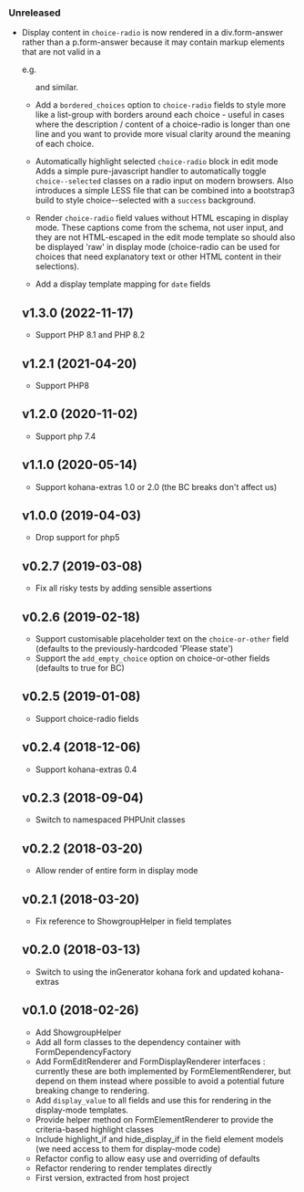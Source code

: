 ### Unreleased

* Display content in `choice-radio` is now rendered in a div.form-answer rather than a p.form-answer
  because it may contain markup elements that are not valid in a <p> e.g. <ul> and similar.

* Add a `bordered_choices` option to `choice-radio` fields to style more like a list-group with borders around
  each choice - useful in cases where the description / content of a choice-radio is longer than one line and
  you want to provide more visual clarity around the meaning of each choice.

* Automatically highlight selected `choice-radio` block in edit mode
  Adds a simple pure-javascript handler to automatically toggle `choice--selected` classes on a radio input on modern
  browsers. Also introduces a simple LESS file that can be combined into a bootstrap3 build to style choice--selected
  with a `success` background.

* Render `choice-radio` field values without HTML escaping in display mode.
  These captions come from the schema, not user input, and they are not HTML-escaped in the edit mode template
  so should also be displayed 'raw' in display mode (choice-radio can be used for choices that need explanatory
  text or other HTML content in their selections).

* Add a display template mapping for `date` fields

## v1.3.0 (2022-11-17)

* Support PHP 8.1 and PHP 8.2

## v1.2.1 (2021-04-20)

* Support PHP8

## v1.2.0 (2020-11-02)

* Support php 7.4

## v1.1.0 (2020-05-14)

* Support kohana-extras 1.0 or 2.0 (the BC breaks don't affect us)

## v1.0.0 (2019-04-03)

* Drop support for php5

## v0.2.7 (2019-03-08)

* Fix all risky tests by adding sensible assertions

## v0.2.6 (2019-02-18)

* Support customisable placeholder text on the `choice-or-other` field (defaults to the 
  previously-hardcoded 'Please state')
* Support the `add_empty_choice` option on choice-or-other fields (defaults to true for BC)

## v0.2.5 (2019-01-08)

* Support choice-radio fields

## v0.2.4 (2018-12-06)

* Support kohana-extras 0.4

## v0.2.3 (2018-09-04)

* Switch to namespaced PHPUnit classes

## v0.2.2 (2018-03-20)

* Allow render of entire form in display mode

## v0.2.1 (2018-03-20)

* Fix reference to ShowgroupHelper in field templates

## v0.2.0 (2018-03-13)

* Switch to using the inGenerator kohana fork and updated kohana-extras

## v0.1.0 (2018-02-26)

* Add ShowgroupHelper
* Add all form classes to the dependency container with FormDependencyFactory
* Add FormEditRenderer and FormDisplayRenderer interfaces : currently these are 
  both implemented by FormElementRenderer, but depend on them instead where possible
  to avoid a potential future breaking change to rendering.
* Add `display_value` to all fields and use this for rendering in the display-mode
  templates.
* Provide helper method on FormElementRenderer to provide the criteria-based highlight classes
* Include highlight_if and hide_display_if in the field element models
  (we need access to them for display-mode code)
* Refactor config to allow easy use and overriding of defaults
* Refactor rendering to render templates directly
* First version, extracted from host project
